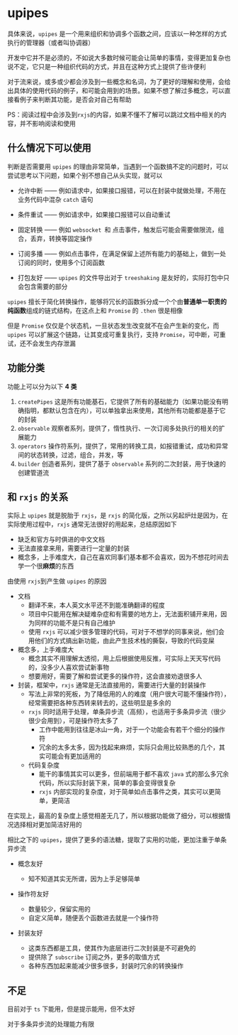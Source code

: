 #  upipes

具体来说，`upipes` 是一个用来组织和协调多个函数之间，应该以一种怎样的方式执行的管理器（或者叫协调器）

开发中它并不是必须的，不如说大多数时候可能会让简单的事情，变得更加复杂也说不定，它只是一种组织代码的方式，并且在这种方式上提供了些许便利

对于流来说，或多或少都会涉及到一些概念和名词，为了更好的理解和使用，会给出具体的使用代码的例子，和可能会用到的场景。如果不想了解过多概念，可以直接看例子来判断其功能，是否会对自己有帮助

PS：阅读过程中会涉及到`rxjs`的内容，如果不懂不了解可以跳过文档中相关的内容，并不影响阅读和使用





## 什么情况下可以使用

判断是否需要用 `upipes` 的理由非常简单，当遇到一个函数搞不定的问题时，可以尝试思考以下问题，如果个别不想自己从头实现，就可以

- 允许中断 —— 例如请求中，如果接口报错，可以在封装中就做处理，不用在业务代码中混杂 `catch` 语句
- 条件重试 —— 例如请求中，如果接口报错可以自动重试
- 固定转换 —— 例如 `websocket `和 点击事件，触发后可能会需要做限流，组合，丢弃，转换等固定操作
- 订阅多播 —— 例如点击事件，在满足保留上述所有能力的基础上，做到一处订阅的同时，使用多个订阅函数

- 打包友好 —— `upipes` 的文件导出对于 `treeshaking` 是友好的，实际打包中只会包含需要的部分



`upipes` 擅长于简化转换操作，能够将冗长的函数拆分成一个个由**普通单一职责的纯函数**组成的链式结构，在这点上和 `Promise` 的 `.then` 很是相像

但是 `Promise` 仅仅是个状态机，一旦状态发生改变就不在会产生新的变化，而 `upipes` 可以扩展这个链路，让其变成可重复执行，支持 `Promise`，可中断，可重试，还不会发生内存泄漏





## 功能分类

功能上可以分为以下 **4 类**

1. `createPipes` 这是所有功能基石，它提供了所有的基础能力（如果功能没有明确指明，都默认包含在内），可以单独拿出来使用，其他所有功能都是基于它的封装
2. `observable` 观察者系列，提供了，惰性执行、一次订阅多处执行的相关的扩展能力
3. `operators` 操作符系列，提供了，常用的转换工具，如报错重试，成功和异常间的状态转换，过滤，组合，并发，等
4. `builder` 创造者系列，提供了基于 `observable` 系列的二次封装，用于快速的创建管道流





## 和 `rxjs` 的关系

实际上 `upipes` 就是脱胎于 `rxjs`，是 `rxjs` 的简化版，之所以另起炉灶是因为，在实际使用过程中，`rxjs` 通常无法很好的用起来，总结原因如下

- 缺乏和官方与时俱进的中文文档
- 无法直接拿来用，需要进行一定量的封装
- 概念多，上手难度大，自己在喜欢同事们基本都不会喜欢，因为不想花时间去学一个很**麻烦**的东西



由使用 `rxjs`到产生做 `upipes` 的原因

- 文档
  - 翻译不来，本人英文水平还不到能准确翻译的程度
  - 项目中只能用在解决疑难杂症和有需要的地方上，无法面积铺开来用，因为同样的功能不是只有自己维护
  - 使用 `rxjs` 可以减少很多管理的代码，可对于不想学的同事来说，他们会用他们的方式搞出新功能，由此产生技术栈的撕裂，导致的代码变屎
- 概念多，上手难度大
  - 概念其实不用理解太透彻，用上后根据使用反推，可实际上天天写代码的，没多少人喜欢尝试新事物
  - 想要用好，需要了解和尝试更多的操作符，这会直接劝退很多人
- 封装，框架中，`rxjs` 通常是无法直接用的，需要进行大量的封装操作
  - 写法上非常的死板，为了降低用的人的难度（用户很大可能不懂操作符），经常需要把各种东西转来转去的，这些明显是多余的
  - `rxjs` 同时适用于处理，单条异步流（高频），也适用于多条异步流（很少很少会用到），可是操作符太多了
    - 工作中能用到往往是冰山一角，对于一个功能会有若干个细分的操作符
    - 冗余的太多太多，因为找起来麻烦，实际只会用比较熟悉的几个，其实可能会有更加适用的
  - 代码复杂度
    - 能干的事情其实可以更多，但前端用于都不喜欢 `java` 式的那么多冗余代码，所以实际封装下来，简单的事会变得很复杂
    - `rxjs` 内部实现的复杂度，对于简单如点击事件之类，其实可以更简单，更简洁



在实现上，最高的复杂度上感觉相差无几了，所以根据功能做了细分，可以根据情况选择相对更加简洁好用的

相比之下的 `upipes`，提供了更多的语法糖，提取了实用的功能，更加注重于单条异步流

- 概念友好

  - 知不知道其实无所谓，因为上手足够简单
- 操作符友好

  - 数量较少，保留实用的
  - 自定义简单，随便丢个函数进去就是一个操作符
- 封装友好
  - 这类东西都是工具，使其作为底层进行二次封装是不可避免的
  - 提供除了 `subscribe` 订阅之外，更多的取值方式
  - 各种东西加起来能减少很多很多，封装时冗余的转换操作
  







## 不足

目前对于 `ts` 下能用，但是提示能用，但不太好

对于多条异步流的处理能力有限

